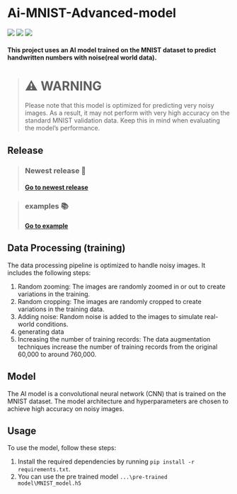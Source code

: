 # Ai-MNIST-Advanced-model
<img src="https://img.shields.io/badge/Python-FFD43B?style=for-the-badge&logo=python&logoColor=blue"/> <img src="https://img.shields.io/badge/TensorFlow-FF6F00?style=for-the-badge&logo=tensorflow&logoColor=white"/> <img src="https://img.shields.io/badge/Keras-FF0000?style=for-the-badge&logo=keras&logoColor=white"/>
#### This project uses an AI model trained on the MNIST dataset to predict handwritten numbers with noise(real world data).
> # :warning: **WARNING**
>  Please note that this model is optimized for predicting very noisy images. As a result, it may not perform with very high accuracy on the standard MNIST validation data. Keep this in mind when evaluating the model’s
> performance.
## Release
> ### Newest release 📃
> #### [Go to newest release](https://github.com/Aydinhamedi/Ai-MNIST-Advanced-model/releases/tag/V0.3.6)

> ### examples 📚
> #### [Go to example](TR.md)
## Data Processing (training)

The data processing pipeline is optimized to handle noisy images. It includes the following steps:
1. Random zooming: The images are randomly zoomed in or out to create variations in the training.
2. Random cropping: The images are randomly cropped to create variations in the training data.
3. Adding noise: Random noise is added to the images to simulate real-world conditions.
4. generating data
5. Increasing the number of training records: The data augmentation techniques increase the number of training records from the original 60,000 to around 760,000.

## Model

The AI model is a convolutional neural network (CNN) that is trained on the MNIST dataset. The model architecture and hyperparameters are chosen to achieve high accuracy on noisy images.

## Usage

To use the model, follow these steps:
1. Install the required dependencies by running `pip install -r requirements.txt`.
2. You can use the pre trained model `...\pre-trained model\MNIST_model.h5`<br />

